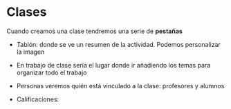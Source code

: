 # Clases

Cuando creamos una clase tendremos una serie de **pestañas**

* Tablón: donde se ve un resumen de la actividad. Podemos personalizar la imagen

* En trabajo de clase sería el lugar donde ir añadiendo los temas para organizar todo el trabajo

* Personas veremos quién está vinculado a la clase: profesores y alumnos

* Calificaciones: 

